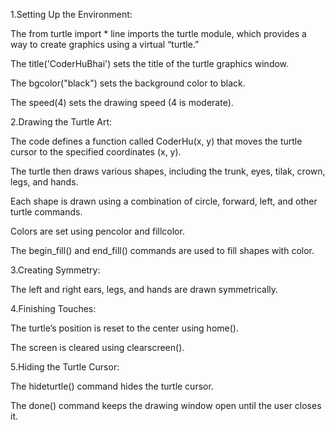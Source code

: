1.Setting Up the Environment:

The from turtle import * line imports the turtle module, which provides a way to create graphics using a virtual “turtle.”

The title('CoderHuBhai') sets the title of the turtle graphics window.

The bgcolor("black") sets the background color to black.

The speed(4) sets the drawing speed (4 is moderate).

2.Drawing the Turtle Art:

The code defines a function called CoderHu(x, y) that moves the turtle cursor to the specified coordinates (x, y).

The turtle then draws various shapes, including the trunk, eyes, tilak, crown, legs, and hands.

Each shape is drawn using a combination of circle, forward, left, and other turtle commands.

Colors are set using pencolor and fillcolor.

The begin_fill() and end_fill() commands are used to fill shapes with color.

3.Creating Symmetry:

The left and right ears, legs, and hands are drawn symmetrically.

4.Finishing Touches:

The turtle’s position is reset to the center using home().

The screen is cleared using clearscreen().

5.Hiding the Turtle Cursor:

The hideturtle() command hides the turtle cursor.

The done() command keeps the drawing window open until the user closes it.